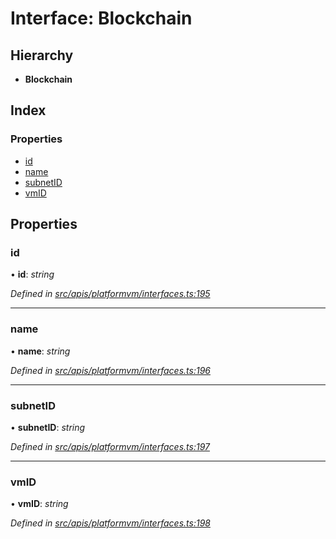 # Interface: Blockchain

## Hierarchy

- **Blockchain**

## Index

### Properties

- [id](platformvm_interfaces.blockchain#id)
- [name](platformvm_interfaces.blockchain#name)
- [subnetID](platformvm_interfaces.blockchain#subnetid)
- [vmID](platformvm_interfaces.blockchain#vmid)

## Properties

### id

• **id**: _string_

_Defined in [src/apis/platformvm/interfaces.ts:195](https://github.com/chain4travel/caminojs/blob/3883166/src/apis/platformvm/interfaces.ts#L195)_

---

### name

• **name**: _string_

_Defined in [src/apis/platformvm/interfaces.ts:196](https://github.com/chain4travel/caminojs/blob/3883166/src/apis/platformvm/interfaces.ts#L196)_

---

### subnetID

• **subnetID**: _string_

_Defined in [src/apis/platformvm/interfaces.ts:197](https://github.com/chain4travel/caminojs/blob/3883166/src/apis/platformvm/interfaces.ts#L197)_

---

### vmID

• **vmID**: _string_

_Defined in [src/apis/platformvm/interfaces.ts:198](https://github.com/chain4travel/caminojs/blob/3883166/src/apis/platformvm/interfaces.ts#L198)_
